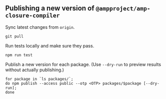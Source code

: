 ## Publishing a new version of `@ampproject/amp-closure-compiler`

Sync latest changes from `origin`.

```
git pull
```

Run tests locally and make sure they pass.
```
npm run test
```

Publish a new version for each package. (Use `--dry-run` to preview results without actually publishing.)
```
for package in `ls packages/`;
do npm publish --access public --otp <OTP> packages/$package [--dry-run];
done
```

